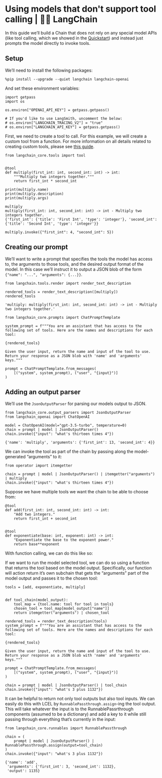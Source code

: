 # Using models that don't support tool calling | 🦜️🔗 LangChain
In this guide we’ll build a Chain that does not rely on any special model APIs (like tool calling, which we showed in the [Quickstart](https://python.langchain.com/docs/use_cases/tool_use/quickstart/)) and instead just prompts the model directly to invoke tools.

Setup[​](#setup "Direct link to Setup")
---------------------------------------

We’ll need to install the following packages:

```
%pip install --upgrade --quiet langchain langchain-openai

```


And set these environment variables:

```
import getpass
import os

os.environ["OPENAI_API_KEY"] = getpass.getpass()

# If you'd like to use LangSmith, uncomment the below:
# os.environ["LANGCHAIN_TRACING_V2"] = "true"
# os.environ["LANGCHAIN_API_KEY"] = getpass.getpass()

```


First, we need to create a tool to call. For this example, we will create a custom tool from a function. For more information on all details related to creating custom tools, please see [this guide](https://python.langchain.com/docs/modules/tools/).

```
from langchain_core.tools import tool


@tool
def multiply(first_int: int, second_int: int) -> int:
    """Multiply two integers together."""
    return first_int * second_int

```


```
print(multiply.name)
print(multiply.description)
print(multiply.args)

```


```
multiply
multiply(first_int: int, second_int: int) -> int - Multiply two integers together.
{'first_int': {'title': 'First Int', 'type': 'integer'}, 'second_int': {'title': 'Second Int', 'type': 'integer'}}

```


```
multiply.invoke({"first_int": 4, "second_int": 5})

```


Creating our prompt[​](#creating-our-prompt "Direct link to Creating our prompt")
---------------------------------------------------------------------------------

We’ll want to write a prompt that specifies the tools the model has access to, the arguments to those tools, and the desired output format of the model. In this case we’ll instruct it to output a JSON blob of the form `{"name": "...", "arguments": {...}}`.

```
from langchain.tools.render import render_text_description

rendered_tools = render_text_description([multiply])
rendered_tools

```


```
'multiply: multiply(first_int: int, second_int: int) -> int - Multiply two integers together.'

```


```
from langchain_core.prompts import ChatPromptTemplate

system_prompt = f"""You are an assistant that has access to the following set of tools. Here are the names and descriptions for each tool:

{rendered_tools}

Given the user input, return the name and input of the tool to use. Return your response as a JSON blob with 'name' and 'arguments' keys."""

prompt = ChatPromptTemplate.from_messages(
    [("system", system_prompt), ("user", "{input}")]
)

```


Adding an output parser[​](#adding-an-output-parser "Direct link to Adding an output parser")
---------------------------------------------------------------------------------------------

We’ll use the `JsonOutputParser` for parsing our models output to JSON.

```
from langchain_core.output_parsers import JsonOutputParser
from langchain_openai import ChatOpenAI

model = ChatOpenAI(model="gpt-3.5-turbo", temperature=0)
chain = prompt | model | JsonOutputParser()
chain.invoke({"input": "what's thirteen times 4"})

```


```
{'name': 'multiply', 'arguments': {'first_int': 13, 'second_int': 4}}

```


We can invoke the tool as part of the chain by passing along the model-generated “arguments” to it:

```
from operator import itemgetter

chain = prompt | model | JsonOutputParser() | itemgetter("arguments") | multiply
chain.invoke({"input": "what's thirteen times 4"})

```


Suppose we have multiple tools we want the chain to be able to choose from:

```
@tool
def add(first_int: int, second_int: int) -> int:
    "Add two integers."
    return first_int + second_int


@tool
def exponentiate(base: int, exponent: int) -> int:
    "Exponentiate the base to the exponent power."
    return base**exponent

```


With function calling, we can do this like so:

If we want to run the model selected tool, we can do so using a function that returns the tool based on the model output. Specifically, our function will action return it’s own subchain that gets the “arguments” part of the model output and passes it to the chosen tool:

```
tools = [add, exponentiate, multiply]


def tool_chain(model_output):
    tool_map = {tool.name: tool for tool in tools}
    chosen_tool = tool_map[model_output["name"]]
    return itemgetter("arguments") | chosen_tool

```


```
rendered_tools = render_text_description(tools)
system_prompt = f"""You are an assistant that has access to the following set of tools. Here are the names and descriptions for each tool:

{rendered_tools}

Given the user input, return the name and input of the tool to use. Return your response as a JSON blob with 'name' and 'arguments' keys."""

prompt = ChatPromptTemplate.from_messages(
    [("system", system_prompt), ("user", "{input}")]
)

chain = prompt | model | JsonOutputParser() | tool_chain
chain.invoke({"input": "what's 3 plus 1132"})

```


It can be helpful to return not only tool outputs but also tool inputs. We can easily do this with LCEL by `RunnablePassthrough.assign`\-ing the tool output. This will take whatever the input is to the RunnablePassrthrough components (assumed to be a dictionary) and add a key to it while still passing through everything that’s currently in the input:

```
from langchain_core.runnables import RunnablePassthrough

chain = (
    prompt | model | JsonOutputParser() | RunnablePassthrough.assign(output=tool_chain)
)
chain.invoke({"input": "what's 3 plus 1132"})

```


```
{'name': 'add',
 'arguments': {'first_int': 3, 'second_int': 1132},
 'output': 1135}

```
